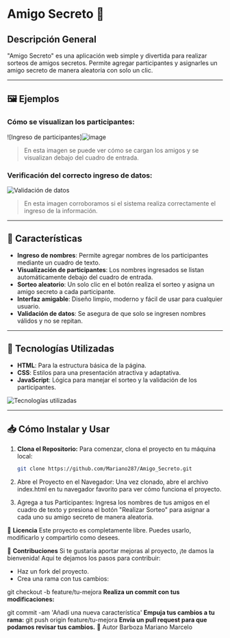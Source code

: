 # Amigo Secreto 🎉

## Descripción General

"Amigo Secreto" es una aplicación web simple y divertida para realizar sorteos de amigos secretos. Permite agregar participantes y asignarles un amigo secreto de manera aleatoria con solo un clic.

---

## 🖼️ Ejemplos

### **Cómo se visualizan los participantes:**

![Ingreso de participantes]![image](https://github.com/user-attachments/assets/403a1ef4-f8cc-4f83-b8ab-a7426dff16ad)


> En esta imagen se puede ver cómo se cargan los amigos y se visualizan debajo del cuadro de entrada.

### **Verificación del correcto ingreso de datos:**

![Validación de datos](https://github.com/user-attachments/assets/40fadc9d-13df-4f62-ba3a-37fccee25462)
> En esta imagen corroboramos si el sistema realiza correctamente el ingreso de la información.

---

## 🚀 Características

- **Ingreso de nombres**: Permite agregar nombres de los participantes mediante un cuadro de texto.
- **Visualización de participantes**: Los nombres ingresados se listan automáticamente debajo del cuadro de entrada.
- **Sorteo aleatorio**: Un solo clic en el botón realiza el sorteo y asigna un amigo secreto a cada participante.
- **Interfaz amigable**: Diseño limpio, moderno y fácil de usar para cualquier usuario.
- **Validación de datos**: Se asegura de que solo se ingresen nombres válidos y no se repitan.

---

## 🔧 Tecnologías Utilizadas

- **HTML**: Para la estructura básica de la página.
- **CSS**: Estilos para una presentación atractiva y adaptativa.
- **JavaScript**: Lógica para manejar el sorteo y la validación de los participantes.

![Tecnologías utilizadas](https://github.com/user-attachments/assets/7efb75b1-361f-4990-8a25-008b26987745)

---

## 📥 Cómo Instalar y Usar

1. **Clona el Repositorio:**
   Para comenzar, clona el proyecto en tu máquina local:
   ```bash
   git clone https://github.com/Mariano287/Amigo_Secreto.git
2. Abre el Proyecto en el Navegador: Una vez clonado, abre el archivo index.html en tu navegador favorito para ver cómo funciona el proyecto.

3. Agrega a tus Participantes: Ingresa los nombres de tus amigos en el cuadro de texto y presiona el botón "Realizar Sorteo" para asignar a cada uno su amigo secreto de manera aleatoria.

📜 **Licencia**
Este proyecto es completamente libre. Puedes usarlo, modificarlo y compartirlo como desees.

🤝 **Contribuciones**
Si te gustaría aportar mejoras al proyecto, ¡te damos la bienvenida! Aquí te dejamos los pasos para contribuir:

* Haz un fork del proyecto.
* Crea una rama con tus cambios:

 git checkout -b feature/tu-mejora
**Realiza un commit con tus modificaciones:**

git commit -am 'Añadí una nueva característica'
**Empuja tus cambios a tu rama:**
git push origin feature/tu-mejora
**Envía un pull request para que podamos revisar tus cambios.**
👤 Autor
Barboza Mariano Marcelo
